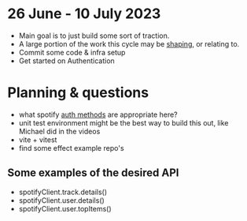 # 26 June - 10 July 2023
- Main goal is to just build some sort of traction.
- A large portion of the work this cycle may be [shaping](https://basecamp.com/shapeup/1.1-chapter-02#two-tracks), or relating to.
- Commit some code & infra setup
- Get started on Authentication

# Planning & questions

- what spotify [auth methods](https://developer.spotify.com/documentation/web-api/concepts/authorization) are appropriate here?
- unit test environment might be the best way to build this out, like Michael did in the videos
- vite + vitest
- find some effect example repo's

## Some examples of the desired API

- spotifyClient.track.details()
- spotifyClient.user.details()
- spotifyClient.user.topItems()